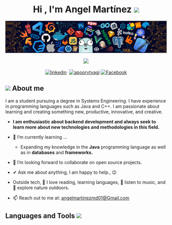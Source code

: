 <h1 align="center"><b>Hi , I'm Angel Martínez  </b><img src="https://media.giphy.com/media/hvRJCLFzcasrR4ia7z/giphy.gif" width="35"></h1>
<p align="center"><img src="https://raw.githubusercontent.com/KevinPatel04/KevinPatel04/master/header.png"></p>



<p align="center">
 <a href="https://github.com/DenverCoder1/readme-typing-svg"><img src="https://readme-typing-svg.herokuapp.com?font=Time+New+Roman&color=%23C8BE25&size=25&center=true&vCenter=true&width=600&height=100&lines=Software+development;student+Systems+Engineering;Competitive+Programmer;Always+learning+new+things"></a>
</p>

<p align="center">
<a href="https://www.linkedin.com/in/hhpr98/" target="blank"><img align="center" src="https://cdn.jsdelivr.net/npm/simple-icons@3.0.1/icons/linkedin.svg" alt="linkedin" height="20" width="20" /></a>&nbsp;
<a href="https://github.com/hhpr98" target="blank"><img align="center" src="https://cdn.jsdelivr.net/npm/simple-icons@3.0.1/icons/github.svg" alt="apoorvtyagi" height="20" width="20" /></a>
<a href="https://www.facebook.com/nguyenhuuhoa15.04.1998/"><img align="center" alt="Facebook" width="22px" src="https://cdn.jsdelivr.net/npm/simple-icons@3.0.1/icons/facebook.svg" /></a>
</p>

## <picture><img src = "https://github.com/7oSkaaa/7oSkaaa/blob/main/Images/about_me.gif?raw=true" width = 30px></picture> About me

I am a student pursuing a degree in Systems Engineering. I have experience in programming languages such as Java and C++. I am passionate about learning and creating something new, productive, innovative, and creative.
* **I am enthusiastic about backend development and always seek to learn more about new technologies and methodologies in this field.**
- 🌱 I’m currently learning ...
  
  - Expanding my knowledge in the **Java** programming language as well as in **databases** and **frameworks.**
    
- 👯 I’m looking forward to collaborate on open source projects.
- ✔ Ask me about anything, I am happy to help., 😉<br>
- Outside tech, 📖 I love reading, learning languages, 🎵 listen to music, and 🌴 explore nature outdoors.
- 📫 Reach out to me at: <a href="angelmartinezmd01@gmail.com">angelmartinezmd01@Gmail.com</a>

<h2>Languages and Tools  <img src = "https://media2.giphy.com/media/QssGEmpkyEOhBCb7e1/giphy.gif?cid=ecf05e47a0n3gi1bfqntqmob8g9aid1oyj2wr3ds3mg700bl&rid=giphy.gif" width = 32px> </h2>





